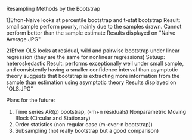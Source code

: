 Resampling Methods by the Bootstrap 

1)Efron-Naive looks at percentile bootstrap and t-stat bootstrap 
  Result: small sample perform poorly, mainly due to the samples drawn. Cannot perform better than the sample estimate 
  Results displayed on "Naive Average.JPG"
  
2)Efron OLS looks at residual, wild and pairwise bootstrap under linear regression (they are the same for nonlinear regressions)
  Setuup: heteroskedastic 
  Result: performs exceptionally well under small sample, and consistently having a smaller confidence interval than asymptotic theory 
    suggests that bootstrap is extracting more information from the sample than estimation using asymptotic theory 
  Results displayed on "OLS.JPG"

Plans for the future: 
  1) Time series 
    AR(p) bootstrap, (-m+n residuals)
    Nonparametric Moving Block (Circular and Stationary) 
  2) Order statistics (non regular case (m-over-n bootstrap))
  3) Subsampling (not really bootstrap but a good comparison) 
